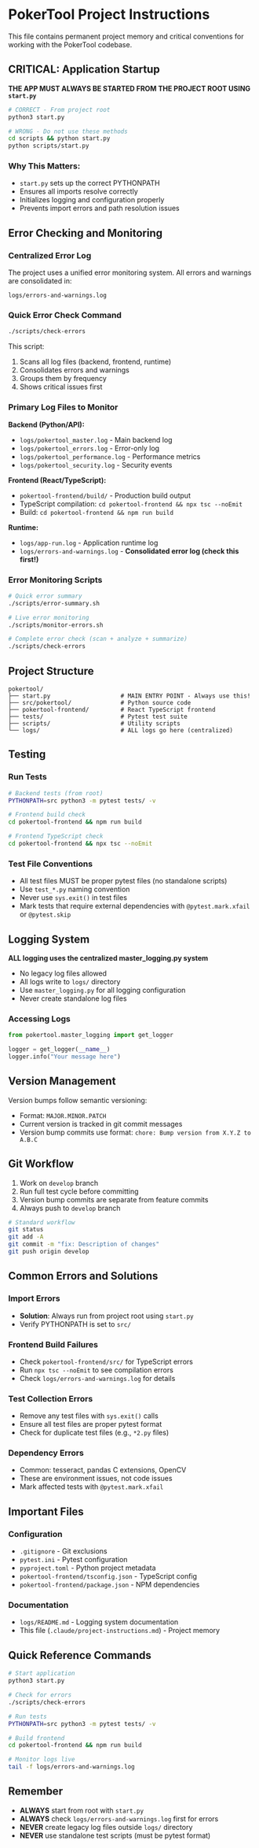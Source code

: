 # PokerTool Project Instructions

This file contains permanent project memory and critical conventions for working with the PokerTool codebase.

## CRITICAL: Application Startup

**THE APP MUST ALWAYS BE STARTED FROM THE PROJECT ROOT USING `start.py`**

```bash
# CORRECT - From project root
python3 start.py

# WRONG - Do not use these methods
cd scripts && python start.py
python scripts/start.py
```

### Why This Matters:
- `start.py` sets up the correct PYTHONPATH
- Ensures all imports resolve correctly
- Initializes logging and configuration properly
- Prevents import errors and path resolution issues

## Error Checking and Monitoring

### Centralized Error Log
The project uses a unified error monitoring system. All errors and warnings are consolidated in:

```
logs/errors-and-warnings.log
```

### Quick Error Check Command
```bash
./scripts/check-errors
```

This script:
1. Scans all log files (backend, frontend, runtime)
2. Consolidates errors and warnings
3. Groups them by frequency
4. Shows critical issues first

### Primary Log Files to Monitor

**Backend (Python/API):**
- `logs/pokertool_master.log` - Main backend log
- `logs/pokertool_errors.log` - Error-only log
- `logs/pokertool_performance.log` - Performance metrics
- `logs/pokertool_security.log` - Security events

**Frontend (React/TypeScript):**
- `pokertool-frontend/build/` - Production build output
- TypeScript compilation: `cd pokertool-frontend && npx tsc --noEmit`
- Build: `cd pokertool-frontend && npm run build`

**Runtime:**
- `logs/app-run.log` - Application runtime log
- `logs/errors-and-warnings.log` - **Consolidated error log (check this first!)**

### Error Monitoring Scripts

```bash
# Quick error summary
./scripts/error-summary.sh

# Live error monitoring
./scripts/monitor-errors.sh

# Complete error check (scan + analyze + summarize)
./scripts/check-errors
```

## Project Structure

```
pokertool/
├── start.py                    # MAIN ENTRY POINT - Always use this!
├── src/pokertool/              # Python source code
├── pokertool-frontend/         # React TypeScript frontend
├── tests/                      # Pytest test suite
├── scripts/                    # Utility scripts
└── logs/                       # ALL logs go here (centralized)
```

## Testing

### Run Tests
```bash
# Backend tests (from root)
PYTHONPATH=src python3 -m pytest tests/ -v

# Frontend build check
cd pokertool-frontend && npm run build

# Frontend TypeScript check
cd pokertool-frontend && npx tsc --noEmit
```

### Test File Conventions
- All test files MUST be proper pytest files (no standalone scripts)
- Use `test_*.py` naming convention
- Never use `sys.exit()` in test files
- Mark tests that require external dependencies with `@pytest.mark.xfail` or `@pytest.skip`

## Logging System

**ALL logging uses the centralized master_logging.py system**

- No legacy log files allowed
- All logs write to `logs/` directory
- Use `master_logging.py` for all logging configuration
- Never create standalone log files

### Accessing Logs
```python
from pokertool.master_logging import get_logger

logger = get_logger(__name__)
logger.info("Your message here")
```

## Version Management

Version bumps follow semantic versioning:
- Format: `MAJOR.MINOR.PATCH`
- Current version is tracked in git commit messages
- Version bump commits use format: `chore: Bump version from X.Y.Z to A.B.C`

## Git Workflow

1. Work on `develop` branch
2. Run full test cycle before committing
3. Version bump commits are separate from feature commits
4. Always push to `develop` branch

```bash
# Standard workflow
git status
git add -A
git commit -m "fix: Description of changes"
git push origin develop
```

## Common Errors and Solutions

### Import Errors
- **Solution**: Always run from project root using `start.py`
- Verify PYTHONPATH is set to `src/`

### Frontend Build Failures
- Check `pokertool-frontend/src/` for TypeScript errors
- Run `npx tsc --noEmit` to see compilation errors
- Check `logs/errors-and-warnings.log` for details

### Test Collection Errors
- Remove any test files with `sys.exit()` calls
- Ensure all test files are proper pytest format
- Check for duplicate test files (e.g., `*2.py` files)

### Dependency Errors
- Common: tesseract, pandas C extensions, OpenCV
- These are environment issues, not code issues
- Mark affected tests with `@pytest.mark.xfail`

## Important Files

### Configuration
- `.gitignore` - Git exclusions
- `pytest.ini` - Pytest configuration
- `pyproject.toml` - Python project metadata
- `pokertool-frontend/tsconfig.json` - TypeScript config
- `pokertool-frontend/package.json` - NPM dependencies

### Documentation
- `logs/README.md` - Logging system documentation
- This file (`.claude/project-instructions.md`) - Project memory

## Quick Reference Commands

```bash
# Start application
python3 start.py

# Check for errors
./scripts/check-errors

# Run tests
PYTHONPATH=src python3 -m pytest tests/ -v

# Build frontend
cd pokertool-frontend && npm run build

# Monitor logs live
tail -f logs/errors-and-warnings.log
```

## Remember
- **ALWAYS** start from root with `start.py`
- **ALWAYS** check `logs/errors-and-warnings.log` first for errors
- **NEVER** create legacy log files outside `logs/` directory
- **NEVER** use standalone test scripts (must be pytest format)
